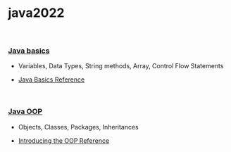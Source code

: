 # java2022
<br>

### [Java basics](https://github.com/kzs61/java2022/tree/master/intro/src/w01/demos)

* Variables, Data Types, String methods, Array, Control Flow Statements

* [Java Basics Reference](https://dev.java/learn/java-language-basics)

<br>

### [Java OOP](https://github.com/kzs61/java2022/tree/master/oop1/src/w02/oop1)

* Objects, Classes, Packages, Inheritances

* [Introducing the OOP Reference](https://dev.java/oop/)
